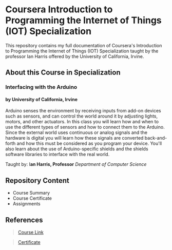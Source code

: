 # Coursera Introduction to Programming the Internet of Things (IOT) Specialization
 
<p> This repository contains my full documentation of Coursera's Introduction to Programming the Internet of Things (IOT) Specialization taught by the professor Ian Harris offered by the University of California, Irvine.</p>

<h2> About this Course in  Specialization </h2>
<h3>Interfacing with the Arduino</h3>
<h4>by University of California, Irvine</h4>

<p> Arduino senses the environment by receiving inputs from add-on devices such as sensors, and can control the world around it by adjusting lights, motors, and other actuators. In this class you will learn how and when to use the different types of sensors and how to connect them to the Arduino. Since the external world uses continuous or analog signals and the hardware is digital you will learn how these signals are converted back-and-forth and how this must be considered as you program your device. You'll also learn about the use of Arduino-specific shields and the shields software libraries to interface with the real world.</p>
 
Taught by:  I**an Harris, Professor**
*Department of Computer Science*

<h2> Repository Content </h2>
<ul>
<li>  Course Summary </li>
<li>  Course Certificate </li>
<li>  Assignments </li>
</ul>
 
## References
> [Course Link](https://coursera.org/share/54d80b06384e7d71333c02847f8564dc)

> [Certificate](https://github.com/Ashleshk/Coursera-Introduction-to-Programming-the-Internet-of-Things--IOT--Specialization/blob/master/Course-3%20Interfacing%20with%20the%20Arduino.pdf)

